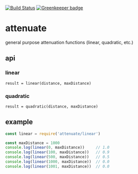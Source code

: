 [![Build Status](https://travis-ci.org/mreinstein/attenuate.svg?branch=master)](https://travis-ci.org/mreinstein/attenuate)
[![Greenkeeper badge](https://badges.greenkeeper.io/mreinstein/attenuate.svg)](https://greenkeeper.io/)

# attenuate

general purpose attenuation functions (linear, quadratic, etc.)

## api

### linear
`result = linear(distance, maxDistance)`

### quadratic
`result = quadratic(distance, maxDistance)`


## example

```javascript
const linear = require('attenuate/linear')

const maxDistance = 1000
console.log(linear(0, maxDistance))     // 1.0
console.log(linear(100, maxDistance))   // 0.9
console.log(linear(500, maxDistance))   // 0.5
console.log(linear(1000, maxDistance))  // 0.0
console.log(linear(1001, maxDistance))  // 0.0
```
